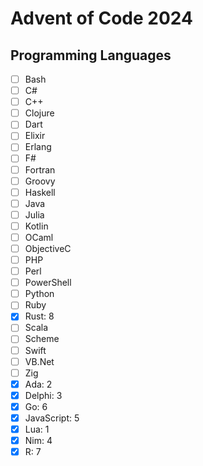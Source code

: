 # Advent of Code 2024

## Programming Languages
- [ ] Bash
- [ ] C#
- [ ] C++
- [ ] Clojure
- [ ] Dart
- [ ] Elixir
- [ ] Erlang
- [ ] F#
- [ ] Fortran
- [ ] Groovy
- [ ] Haskell
- [ ] Java
- [ ] Julia
- [ ] Kotlin
- [ ] OCaml
- [ ] ObjectiveC
- [ ] PHP
- [ ] Perl
- [ ] PowerShell
- [ ] Python
- [ ] Ruby
- [x] Rust: 8
- [ ] Scala
- [ ] Scheme
- [ ] Swift
- [ ] VB.Net
- [ ] Zig
- [x] Ada: 2
- [x] Delphi: 3
- [x] Go: 6
- [x] JavaScript: 5
- [x] Lua: 1
- [x] Nim: 4
- [x] R: 7
